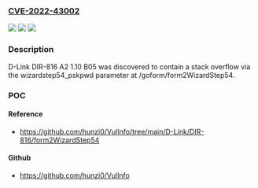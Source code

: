 ### [CVE-2022-43002](https://cve.mitre.org/cgi-bin/cvename.cgi?name=CVE-2022-43002)
![](https://img.shields.io/static/v1?label=Product&message=n%2Fa&color=blue)
![](https://img.shields.io/static/v1?label=Version&message=n%2Fa&color=blue)
![](https://img.shields.io/static/v1?label=Vulnerability&message=n%2Fa&color=brighgreen)

### Description

D-Link DIR-816 A2 1.10 B05 was discovered to contain a stack overflow via the wizardstep54_pskpwd parameter at /goform/form2WizardStep54.

### POC

#### Reference
- https://github.com/hunzi0/VulInfo/tree/main/D-Link/DIR-816/form2WizardStep54

#### Github
- https://github.com/hunzi0/Vullnfo

